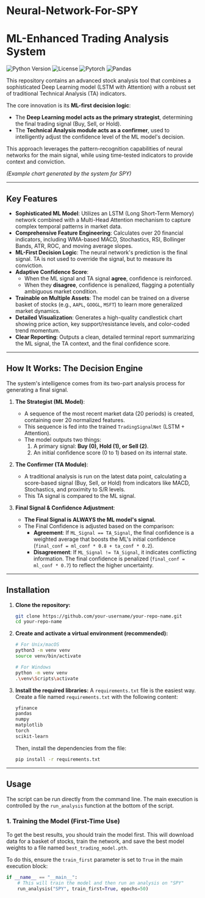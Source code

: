 # Neural-Network-For-SPY
# ML-Enhanced Trading Analysis System

![Python Version](https://img.shields.io/badge/python-3.8+-blue.svg)
![License](https://img.shields.io/badge/License-MIT-green.svg)
![Pytorch](https://img.shields.io/badge/PyTorch-%23EE4C2C.svg?style=flat&logo=pytorch&logoColor=white)
![Pandas](https://img.shields.io/badge/pandas-%23150458.svg?style=flat&logo=pandas&logoColor=white)

This repository contains an advanced stock analysis tool that combines a sophisticated Deep Learning model (LSTM with Attention) with a robust set of traditional Technical Analysis (TA) indicators.

The core innovation is its **ML-first decision logic**:
*   The **Deep Learning model acts as the primary strategist**, determining the final trading signal (Buy, Sell, or Hold).
*   The **Technical Analysis module acts as a confirmer**, used to intelligently adjust the confidence level of the ML model's decision.

This approach leverages the pattern-recognition capabilities of neural networks for the main signal, while using time-tested indicators to provide context and conviction.


*(Example chart generated by the system for SPY)*

---

## Key Features

-   **Sophisticated ML Model**: Utilizes an LSTM (Long Short-Term Memory) network combined with a Multi-Head Attention mechanism to capture complex temporal patterns in market data.
-   **Comprehensive Feature Engineering**: Calculates over 20 financial indicators, including WMA-based MACD, Stochastics, RSI, Bollinger Bands, ATR, ROC, and moving average slopes.
-   **ML-First Decision Logic**: The neural network's prediction is the final signal. TA is not used to override the signal, but to measure its conviction.
-   **Adaptive Confidence Score**:
    -   When the ML signal and TA signal **agree**, confidence is reinforced.
    -   When they **disagree**, confidence is penalized, flagging a potentially ambiguous market condition.
-   **Trainable on Multiple Assets**: The model can be trained on a diverse basket of stocks (e.g., `AAPL`, `GOOGL`, `MSFT`) to learn more generalized market dynamics.
-   **Detailed Visualization**: Generates a high-quality candlestick chart showing price action, key support/resistance levels, and color-coded trend momentum.
-   **Clear Reporting**: Outputs a clean, detailed terminal report summarizing the ML signal, the TA context, and the final confidence score.

---

## How It Works: The Decision Engine

The system's intelligence comes from its two-part analysis process for generating a final signal.

1.  **The Strategist (ML Model)**:
    -   A sequence of the most recent market data (20 periods) is created, containing over 20 normalized features.
    -   This sequence is fed into the trained `TradingSignalNet` (LSTM + Attention).
    -   The model outputs two things:
        1.  A primary signal: **Buy (0), Hold (1), or Sell (2)**.
        2.  An initial confidence score (0 to 1) based on its internal state.

2.  **The Confirmer (TA Module)**:
    -   A traditional analysis is run on the latest data point, calculating a score-based signal (Buy, Sell, or Hold) from indicators like MACD, Stochastics, and proximity to S/R levels.
    -   This TA signal is compared to the ML signal.

3.  **Final Signal & Confidence Adjustment**:
    -   **The Final Signal is ALWAYS the ML model's signal.**
    -   The Final Confidence is adjusted based on the comparison:
        -   **Agreement**: If `ML_Signal == TA_Signal`, the final confidence is a weighted average that boosts the ML's initial confidence (`final_conf = ml_conf * 0.8 + ta_conf * 0.2`).
        -   **Disagreement**: If `ML_Signal != TA_Signal`, it indicates conflicting information. The final confidence is penalized (`final_conf = ml_conf * 0.7`) to reflect the higher uncertainty.

---

## Installation

1.  **Clone the repository:**
    ```bash
    git clone https://github.com/your-username/your-repo-name.git
    cd your-repo-name
    ```

2.  **Create and activate a virtual environment (recommended):**
    ```bash
    # For Unix/macOS
    python3 -m venv venv
    source venv/bin/activate

    # For Windows
    python -m venv venv
    .\venv\Scripts\activate
    ```

3.  **Install the required libraries:**
    A `requirements.txt` file is the easiest way. Create a file named `requirements.txt` with the following content:
    ```txt
    yfinance
    pandas
    numpy
    matplotlib
    torch
    scikit-learn
    ```
    Then, install the dependencies from the file:
    ```bash
    pip install -r requirements.txt
    ```

---

## Usage

The script can be run directly from the command line. The main execution is controlled by the `run_analysis` function at the bottom of the script.

### 1. Training the Model (First-Time Use)

To get the best results, you should train the model first. This will download data for a basket of stocks, train the network, and save the best model weights to a file named `best_trading_model.pth`.

To do this, ensure the `train_first` parameter is set to `True` in the main execution block:
```python
if __name__ == "__main__":
    # This will train the model and then run an analysis on "SPY"
    run_analysis("SPY", train_first=True, epochs=50)
